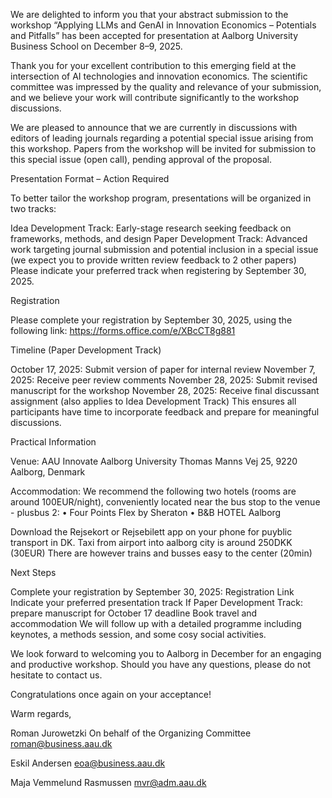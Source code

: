 We are delighted to inform you that your abstract submission to the workshop “Applying LLMs and GenAI in Innovation Economics – Potentials and Pitfalls” has been accepted for presentation at Aalborg University Business School on December 8–9, 2025.

Thank you for your excellent contribution to this emerging field at the intersection of AI technologies and innovation economics. The scientific committee was impressed by the quality and relevance of your submission, and we believe your work will contribute significantly to the workshop discussions.

We are pleased to announce that we are currently in discussions with editors of leading journals regarding a potential special issue arising from this workshop. Papers from the workshop will be invited for submission to this special issue (open call), pending approval of the proposal.

Presentation Format – Action Required

To better tailor the workshop program, presentations will be organized in two tracks:

Idea Development Track: Early-stage research seeking feedback on frameworks, methods, and design
Paper Development Track: Advanced work targeting journal submission and potential inclusion in a special issue (we expect you to provide written review feedback to 2 other papers)
Please indicate your preferred track when registering by September 30, 2025.

Registration

Please complete your registration by September 30, 2025, using the following link:
https://forms.office.com/e/XBcCT8g881

Timeline (Paper Development Track)

October 17, 2025: Submit version of paper for internal review
November 7, 2025: Receive peer review comments
November 28, 2025: Submit revised manuscript for the workshop
November 28, 2025: Receive final discussant assignment (also applies to Idea Development Track)
This ensures all participants have time to incorporate feedback and prepare for meaningful discussions.

Practical Information

Venue:
AAU Innovate
Aalborg University
Thomas Manns Vej 25, 9220 Aalborg, Denmark

Accommodation:
We recommend the following two hotels (rooms are around 100EUR/night), conveniently located near the bus stop to the venue - plusbus 2:
• Four Points Flex by Sheraton
• B&B HOTEL Aalborg

Download the Rejsekort or Rejsebilett app on your phone for puyblic transport in DK.
Taxi from airport into aalborg city is around 250DKK (30EUR)
There are however trains and busses easy to the center (20min)

Next Steps

Complete your registration by September 30, 2025: Registration Link
Indicate your preferred presentation track
If Paper Development Track: prepare manuscript for October 17 deadline
Book travel and accommodation
We will follow up with a detailed programme including keynotes, a methods session, and some cosy social activities.

We look forward to welcoming you to Aalborg in December for an engaging and productive workshop.
Should you have any questions, please do not hesitate to contact us.

Congratulations once again on your acceptance!


Warm regards,

Roman Jurowetzki
On behalf of the Organizing Committee
roman@business.aau.dk

Eskil Andersen
eoa@business.aau.dk

Maja Vemmelund Rasmussen
mvr@adm.aau.dk